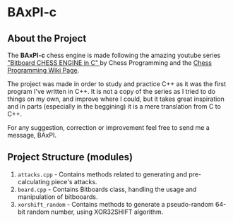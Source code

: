 # BAxPI-c
## About the Project
The **BAxPI-c** chess engine is made following the amazing youtube series ["Bitboard CHESS ENGINE in C" ](https://www.youtube.com/playlist?list=PLmN0neTso3Jxh8ZIylk74JpwfiWNI76Cs) by Chess Programming and the [Chess Programming Wiki Page](https://www.chessprogramming.org/Main_Page).

The project was made in order to study and practice C++ as it was the first program I've written in C++. It is not a copy of the series as I tried to do things on my own, and improve where I could, but it takes great inspiration and in parts (especially in the beggining) it is a mere translation from C to C++.

For any suggestion, correction or improvement feel free to send me a message, BAxPI.







## Project Structure (modules) 
1. <code>attacks.cpp</code> - Contains methods related to generating and pre-calculating piece's attacks. 
2. <code>board.cpp</code> - Contains Bitboards class, handling the usage and manipulation of bitbooards. 
3. <code>xorshift_random</code> - Contains methods to generate a pseudo-random 64-bit random number, using XOR32SHIFT algorithm. 

